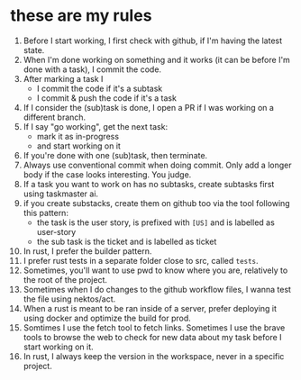 # these are my rules

1. Before I start working, I first check with github, if I'm having the latest state.
2. When I'm done working on something and it works (it can be before I'm done with a task), I commit the code.
3. After marking a task I
    - I commit the code if it's a subtask
    - I commit & push the code if it's a task
4. If I consider the (sub)task is done, I open a PR if I was working on a different branch.
5. If I say "go working", get the next task:
    - mark it as in-progress
    - and start working on it
6. If you're done with one (sub)task, then terminate.
7. Always use conventional commit when doing commit. Only add a longer body if the case looks interesting. You judge.
8. If a task you want to work on has no subtasks, create subtasks first using taskmaster ai.
9. if you create substacks, create them on github too via the tool following this pattern:
    - the task is the user story, is prefixed with `[US]` and is labelled as user-story
    - the sub task is the ticket and is labelled as ticket
10. In rust, I prefer the builder pattern.
11. I prefer rust tests in a separate folder close to src, called `tests`.
12. Sometimes, you'll want to use pwd to know where you are, relatively to the root of the project.
13. Sometimes when I do changes to the github workflow files, I wanna test the file using nektos/act.
14. When a rust is meant to be ran inside of a server,  prefer deploying it using docker and optimize the build for prod.
15. Somtimes I use the fetch tool to fetch links. Sometimes I use the brave tools to browse the web to check for new data about my task before I start working on it.
16. In rust, I always keep the version in the workspace, never in a specific project.
